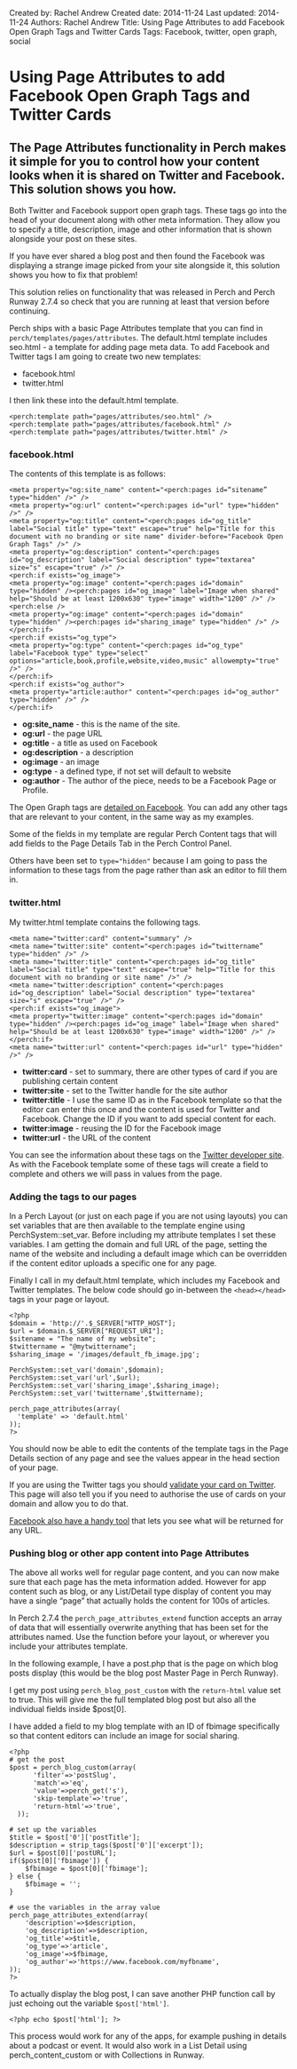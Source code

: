 Created by: Rachel Andrew
Created date: 2014-11-24
Last updated: 2014-11-24
Authors: Rachel Andrew
Title: Using Page Attributes to add Facebook Open Graph Tags and Twitter Cards
Tags: Facebook, twitter, open graph, social

# Using Page Attributes to add Facebook Open Graph Tags and Twitter Cards

## The Page Attributes functionality in Perch makes it simple for you to control how your content looks when it is shared on Twitter and Facebook. This solution shows you how.

Both Twitter and Facebook support open graph tags. These tags go into the head of your document along with other meta information. They allow you to specify a title, description, image and other information that is shown alongside your post on these sites.

If you have ever shared a blog post and then found the Facebook was displaying a strange image picked from your site alongside it, this solution shows you how to fix that problem!

This solution relies on functionality that was released in Perch and Perch Runway 2.7.4 so check that you are running at least that version before continuing.

Perch ships with a basic Page Attributes template that you can find in `perch/templates/pages/attributes`. The default.html template includes seo.html - a template for adding page meta data. To add Facebook and Twitter tags I am going to create two new templates:

* facebook.html
* twitter.html

I then link these into the default.html template.

    <perch:template path="pages/attributes/seo.html" />
    <perch:template path="pages/attributes/facebook.html" />
    <perch:template path="pages/attributes/twitter.html" />

### facebook.html

The contents of this template is as follows:

    <meta property="og:site_name" content="<perch:pages id=“sitename” type="hidden" />" />
    <meta property="og:url" content="<perch:pages id="url" type="hidden" />" />
    <meta property="og:title" content="<perch:pages id="og_title" label="Social title" type="text" escape="true" help="Title for this document with no branding or site name" divider-before="Facebook Open Graph Tags" />" />
    <meta property="og:description" content="<perch:pages id="og_description" label="Social description" type="textarea" size="s" escape="true" />" />
    <perch:if exists="og_image">
    <meta property="og:image" content="<perch:pages id="domain" type="hidden" /><perch:pages id="og_image" label="Image when shared" help="Should be at least 1200x630" type="image" width="1200" />" />
    <perch:else />
    <meta property="og:image" content="<perch:pages id="domain" type="hidden" /><perch:pages id="sharing_image" type="hidden" />" />
    </perch:if>
    <perch:if exists="og_type">
    <meta property="og:type" content="<perch:pages id="og_type" label="Facebook type" type="select" options="article,book,profile,website,video,music" allowempty="true" />" />
    </perch:if>
    <perch:if exists="og_author">
    <meta property="article:author" content="<perch:pages id="og_author" type="hidden" />" />
    </perch:if>

* **og:site_name** - this is the name of the site. 
* **og:url** - the page URL
* **og:title** - a title as used on Facebook
* **og:description** - a description
* **og:image** - an image
* **og:type** - a defined type, if not set will default to website
* **og:author** - The author of the piece, needs to be a Facebook Page or Profile.

The Open Graph tags are [detailed on Facebook](https://developers.facebook.com/docs/sharing/best-practices#tags). You can add any other tags that are relevant to your content, in the same way as my examples.

Some of the fields in my template are regular Perch Content tags that will add fields to the Page Details Tab in the Perch Control Panel.

Others have been set to `type="hidden"` because I am going to pass the information to these tags from the page rather than ask an editor to fill them in.

### twitter.html

My twitter.html template contains the following tags.

    <meta name="twitter:card" content="summary" />
    <meta name="twitter:site" content="<perch:pages id=“twittername” type="hidden" />" />
    <meta name="twitter:title" content="<perch:pages id="og_title" label="Social title" type="text" escape="true" help="Title for this document with no branding or site name" />" />
    <meta name="twitter:description" content="<perch:pages id="og_description" label="Social description" type="textarea" size="s" escape="true" />" />
    <perch:if exists="og_image">
    <meta property="twitter:image" content="<perch:pages id="domain" type="hidden" /><perch:pages id="og_image" label="Image when shared" help="Should be at least 1200x630" type="image" width="1200" />" />
    </perch:if>
    <meta name="twitter:url" content="<perch:pages id="url" type="hidden" />" />

* **twitter:card** - set to summary, there are other types of card if you are publishing certain content
* **twitter:site** - set to the Twitter handle for the site author
* **twitter:title** - I use the same ID as in the Facebook template so that the editor can enter this once and the content is used for Twitter and Facebook. Change the ID if you want to add special content for each.
* **twitter:image** - reusing the ID for the Facebook image
* **twitter:url** - the URL of the content

You can see the information about these tags on the [Twitter developer site](https://dev.twitter.com/cards/types/summary). As with the Facebook template some of these tags will create a field to complete and others we will pass in values from the page.

### Adding the tags to our pages

In a Perch Layout (or just on each page if you are not using layouts) you can set variables that are then available to the template engine using PerchSystem::set_var. Before including my attribute templates I set these variables. I am getting the domain and full URL of the page, setting the name of the website and including a default image which can be overridden if the content editor uploads a specific one for any page.

Finally I call in my default.html template, which includes my Facebook and Twitter templates. The below code should go in-between the `<head></head>` tags in your page or layout.

    <?php 
    $domain = 'http://'.$_SERVER["HTTP_HOST"];
    $url = $domain.$_SERVER["REQUEST_URI"];
    $sitename = "The name of my website";
    $twittername = "@mytwittername";
    $sharing_image = '/images/default_fb_image.jpg';
    
    PerchSystem::set_var('domain',$domain);
    PerchSystem::set_var('url',$url);
    PerchSystem::set_var('sharing_image',$sharing_image);
    PerchSystem::set_var('twittername',$twittername);

    perch_page_attributes(array(        
      'template' => 'default.html'    
    ));
    ?>

You should now be able to edit the contents of the template tags in the Page Details section of any page and see the values appear in the head section of your page.

If you are using the Twitter tags you should [validate your card on Twitter](https://cards-dev.twitter.com/validator). This page will also tell you if you need to authorise the use of cards on your domain and allow you to do that.

[Facebook also have a handy tool](https://developers.facebook.com/tools/debug/) that lets you see what will be returned for any URL.

### Pushing blog or other app content into Page Attributes

The above all works well for regular page content, and you can now make sure that each page has the meta information added. However for app content such as blog, or any List/Detail type display of content you may have a single “page” that actually holds the content for 100s of articles.

In Perch 2.7.4 the `perch_page_attributes_extend` function accepts an array of data that will essentially overwrite anything that has been set for the attributes named. Use the function before your layout, or wherever you include your attributes template.

In the following example, I have a post.php that is the page on which blog posts display (this would be the blog post Master Page in Perch Runway).

I get my post using `perch_blog_post_custom` with the `return-html` value set to true. This will give me the full templated blog post but also all the individual fields inside $post[0].

I have added a field to my blog template with an ID of fbimage specifically so that content editors can include an image for social sharing.
    
    <?php
    # get the post
    $post = perch_blog_custom(array(
		  'filter'=>'postSlug',
		  'match'=>'eq',
		  'value'=>perch_get('s'),
		  'skip-template'=>'true',
		  'return-html'=>'true',
	  ));
    
    # set up the variables
    $title = $post['0']['postTitle'];
    $description = strip_tags($post['0']['excerpt']);
    $url = $post[0]['postURL'];
    if($post[0]['fbimage']) {
	    $fbimage = $post[0]['fbimage'];
    } else {
	    $fbimage = '';
    }
   
    # use the variables in the array value 
    perch_page_attributes_extend(array(
	    'description'=>$description,
	    'og_description'=>$description,
	    'og_title'=>$title,
	    'og_type'=>'article',
	    'og_image'=>$fbimage,
	    'og_author'=>'https://www.facebook.com/myfbname',
    ));
    ?>

To actually display the blog post, I can save another PHP function call by just echoing out the variable `$post['html']`.

    <?php echo $post['html']; ?>

This process would work for any of the apps, for example pushing in details about a podcast or event. It would also work in a List Detail using perch_content_custom or with Collections in Runway.
